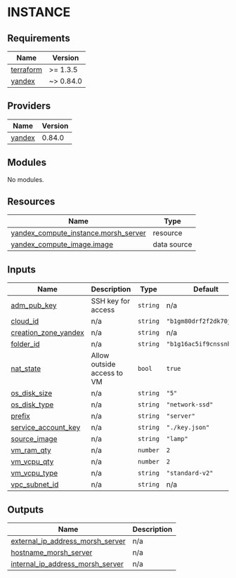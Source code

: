 # INSTANCE

<!-- BEGINNING OF PRE-COMMIT-TERRAFORM DOCS HOOK -->
## Requirements

| Name | Version |
|------|---------|
| <a name="requirement_terraform"></a> [terraform](#requirement\_terraform) | >= 1.3.5 |
| <a name="requirement_yandex"></a> [yandex](#requirement\_yandex) | ~> 0.84.0 |

## Providers

| Name | Version |
|------|---------|
| <a name="provider_yandex"></a> [yandex](#provider\_yandex) | 0.84.0 |

## Modules

No modules.

## Resources

| Name | Type |
|------|------|
| [yandex_compute_instance.morsh_server](https://registry.terraform.io/providers/yandex-cloud/yandex/latest/docs/resources/compute_instance) | resource |
| [yandex_compute_image.image](https://registry.terraform.io/providers/yandex-cloud/yandex/latest/docs/data-sources/compute_image) | data source |

## Inputs

| Name | Description | Type | Default | Required |
|------|-------------|------|---------|:--------:|
| <a name="input_adm_pub_key"></a> [adm\_pub\_key](#input\_adm\_pub\_key) | SSH key for access | `string` | n/a | yes |
| <a name="input_cloud_id"></a> [cloud\_id](#input\_cloud\_id) | n/a | `string` | `"b1gm80drf2f2dk70jc3f"` | no |
| <a name="input_creation_zone_yandex"></a> [creation\_zone\_yandex](#input\_creation\_zone\_yandex) | n/a | `string` | n/a | yes |
| <a name="input_folder_id"></a> [folder\_id](#input\_folder\_id) | n/a | `string` | `"b1g16ac5if9cnssnhfip"` | no |
| <a name="input_nat_state"></a> [nat\_state](#input\_nat\_state) | Allow outside access to VM | `bool` | `true` | no |
| <a name="input_os_disk_size"></a> [os\_disk\_size](#input\_os\_disk\_size) | n/a | `string` | `"5"` | no |
| <a name="input_os_disk_type"></a> [os\_disk\_type](#input\_os\_disk\_type) | n/a | `string` | `"network-ssd"` | no |
| <a name="input_prefix"></a> [prefix](#input\_prefix) | n/a | `string` | `"server"` | no |
| <a name="input_service_account_key"></a> [service\_account\_key](#input\_service\_account\_key) | n/a | `string` | `"./key.json"` | no |
| <a name="input_source_image"></a> [source\_image](#input\_source\_image) | n/a | `string` | `"lamp"` | no |
| <a name="input_vm_ram_qty"></a> [vm\_ram\_qty](#input\_vm\_ram\_qty) | n/a | `number` | `2` | no |
| <a name="input_vm_vcpu_qty"></a> [vm\_vcpu\_qty](#input\_vm\_vcpu\_qty) | n/a | `number` | `2` | no |
| <a name="input_vm_vcpu_type"></a> [vm\_vcpu\_type](#input\_vm\_vcpu\_type) | n/a | `string` | `"standard-v2"` | no |
| <a name="input_vpc_subnet_id"></a> [vpc\_subnet\_id](#input\_vpc\_subnet\_id) | n/a | `string` | n/a | yes |

## Outputs

| Name | Description |
|------|-------------|
| <a name="output_external_ip_address_morsh_server"></a> [external\_ip\_address\_morsh\_server](#output\_external\_ip\_address\_morsh\_server) | n/a |
| <a name="output_hostname_morsh_server"></a> [hostname\_morsh\_server](#output\_hostname\_morsh\_server) | n/a |
| <a name="output_internal_ip_address_morsh_server"></a> [internal\_ip\_address\_morsh\_server](#output\_internal\_ip\_address\_morsh\_server) | n/a |
<!-- END OF PRE-COMMIT-TERRAFORM DOCS HOOK -->
